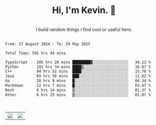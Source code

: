 <!--
**kevin-pek/kevin-pek** is a ✨ _special_ ✨ repository because its `README.md` (this file) appears on your GitHub profile.

Here are some ideas to get you started:

- 🔭 I’m currently working on ...
- 🌱 I’m currently learning ...
- 👯 I’m looking to collaborate on ...
- 🤔 I’m looking for help with ...
- 💬 Ask me about ...
- 📫 How to reach me: ...
- 😄 Pronouns: ...
- ⚡ Fun fact: ...
-->
<div align="center">
  <h1>Hi, I'm Kevin. 👋</h1>
  <br />
  I build random things I find cool or useful here.
</div>
<br />
<!--START_SECTION:waka-->

```txt
From: 17 August 2024 - To: 29 May 2025

Total Time: 595 hrs 44 mins

TypeScript    205 hrs 28 mins ████████▓░░░░░░░░░░░░░░░░   34.12 %
Python        101 hrs 34 mins ████▒░░░░░░░░░░░░░░░░░░░░   16.87 %
C++           94 hrs 52 mins  ████░░░░░░░░░░░░░░░░░░░░░   15.76 %
Java          69 hrs 58 mins  ███░░░░░░░░░░░░░░░░░░░░░░   11.62 %
Go            26 hrs 9 mins   █░░░░░░░░░░░░░░░░░░░░░░░░   04.34 %
Markdown      22 hrs 7 mins   █░░░░░░░░░░░░░░░░░░░░░░░░   03.67 %
Bash          8 hrs 14 mins   ▒░░░░░░░░░░░░░░░░░░░░░░░░   01.37 %
Other         6 hrs 25 mins   ▒░░░░░░░░░░░░░░░░░░░░░░░░   01.07 %
```

<!--END_SECTION:waka-->
<br />
<table width="100%">
  <tr>
    <td align="left" width="50%">
      <img src="https://github-readme-stats-kevin-pek.vercel.app/api?username=kevin-pek&include_all_commits=true&count_private=true&theme=rose_pine" />
    </td>
    <td align="right" width="50%">
      <img src="https://github-readme-stats-kevin-pek.vercel.app/api/top-langs?username=kevin-pek&langs_count=10&hide_progress=true&theme=rose_pine" />
    </td>
  </tr>
</table>
